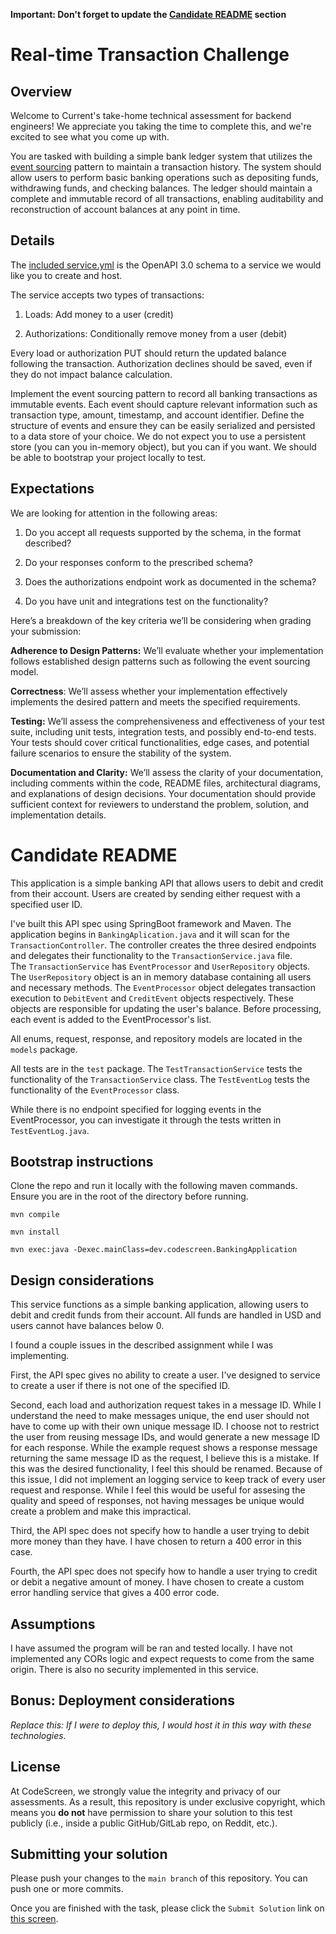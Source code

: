 **Important: Don't forget to update the [Candidate README](#candidate-readme) section**

Real-time Transaction Challenge
===============================
## Overview
Welcome to Current's take-home technical assessment for backend engineers! We appreciate you taking the time to complete this, and we're excited to see what you come up with.

You are tasked with building a simple bank ledger system that utilizes the [event sourcing](https://martinfowler.com/eaaDev/EventSourcing.html) pattern to maintain a transaction history. The system should allow users to perform basic banking operations such as depositing funds, withdrawing funds, and checking balances. The ledger should maintain a complete and immutable record of all transactions, enabling auditability and reconstruction of account balances at any point in time.

## Details
The [included service.yml](service.yml) is the OpenAPI 3.0 schema to a service we would like you to create and host.

The service accepts two types of transactions:
1) Loads: Add money to a user (credit)

2) Authorizations: Conditionally remove money from a user (debit)

Every load or authorization PUT should return the updated balance following the transaction. Authorization declines should be saved, even if they do not impact balance calculation.


Implement the event sourcing pattern to record all banking transactions as immutable events. Each event should capture relevant information such as transaction type, amount, timestamp, and account identifier.
Define the structure of events and ensure they can be easily serialized and persisted to a data store of your choice. We do not expect you to use a persistent store (you can you in-memory object), but you can if you want. We should be able to bootstrap your project locally to test.

## Expectations
We are looking for attention in the following areas:
1) Do you accept all requests supported by the schema, in the format described?

2) Do your responses conform to the prescribed schema?

3) Does the authorizations endpoint work as documented in the schema?

4) Do you have unit and integrations test on the functionality?

Here’s a breakdown of the key criteria we’ll be considering when grading your submission:

**Adherence to Design Patterns:** We’ll evaluate whether your implementation follows established design patterns such as following the event sourcing model.

**Correctness**: We’ll assess whether your implementation effectively implements the desired pattern and meets the specified requirements.

**Testing:** We’ll assess the comprehensiveness and effectiveness of your test suite, including unit tests, integration tests, and possibly end-to-end tests. Your tests should cover critical functionalities, edge cases, and potential failure scenarios to ensure the stability of the system.

**Documentation and Clarity:** We’ll assess the clarity of your documentation, including comments within the code, README files, architectural diagrams, and explanations of design decisions. Your documentation should provide sufficient context for reviewers to understand the problem, solution, and implementation details.

# Candidate README

This application is a simple banking API that allows users to debit and credit from their account. Users are created by sending either request with a specified user ID. 

I've built this API spec using SpringBoot framework and Maven. The application begins in `BankingAplication.java` and it will scan for the `TransactionController`. The controller creates the three desired endpoints and delegates their functionality to the `TransactionService.java` file.  
The `TransactionService` has `EventProcessor` and `UserRepository` objects. The `UserRepository` object is an in memory database containing all users and necessary methods. The `EventProcessor` object delegates transaction execution to `DebitEvent` and `CreditEvent` objects respectively. These objects are responsible for updating the user's balance. Before processing, each event is added to the EventProcessor's list. 

All enums, request, response, and repository models are located in the `models` package.

All tests are in the `test` package. The `TestTransactionService` tests the functionality of the `TransactionService` class. The `TestEventLog` tests the functionality of the `EventProcessor` class.

While there is no endpoint specified for logging events in the EventProcessor, you can investigate it through the tests written in `TestEventLog.java`.
## Bootstrap instructions
Clone the repo and run it locally with the following maven commands. Ensure you are in the root of the directory before running.   

`mvn compile`

`mvn install`

`mvn exec:java -Dexec.mainClass=dev.codescreen.BankingApplication`
## Design considerations
This service functions as a simple banking application, allowing users to debit and credit funds from their account. All funds are handled in USD and users cannot have balances below 0.  

I found a couple issues in the described assignment while I was implementing. 

First, the API spec gives no ability to create a user. I've designed to service to create a user if there is not one of the specified ID. 

Second, each load and authorization request takes in a message ID. While I understand the need to make messages unique, the end user should not have to come up with their own unique message ID. I choose not to restrict the user from reusing message IDs, and would generate a new message ID for each response. While the example request shows a response message returning the same message ID as the request, I believe this is a mistake. If this was the desired functionality, I feel this should be renamed. Because of this issue, I did not implement an logging service to keep track of every user request and response. While I feel this would be useful for assesing the quality and speed of responses, not having messages be unique would create a problem and make this impractical. 

Third, the API spec does not specify how to handle a user trying to debit more money than they have. I have chosen to return a 400 error in this case.

Fourth, the API spec does not specify how to handle a user trying to credit or debit a negative amount of money. I have chosen to create a custom error handling service that gives a 400 error code. 
## Assumptions
I have assumed the program will be ran and tested locally. I have not implemented any CORs logic and expect requests to come from the same origin. There is also no security implemented in this service. 

## Bonus: Deployment considerations
*Replace this: If I were to deploy this, I would host it in this way with these technologies.*

## License

At CodeScreen, we strongly value the integrity and privacy of our assessments. As a result, this repository is under exclusive copyright, which means you **do not** have permission to share your solution to this test publicly (i.e., inside a public GitHub/GitLab repo, on Reddit, etc.). <br>

## Submitting your solution

Please push your changes to the `main branch` of this repository. You can push one or more commits. <br>

Once you are finished with the task, please click the `Submit Solution` link on <a href="https://app.codescreen.com/candidate/dc3b345c-67fd-49a9-a9cf-f0d821b0a06e" target="_blank">this screen</a>.